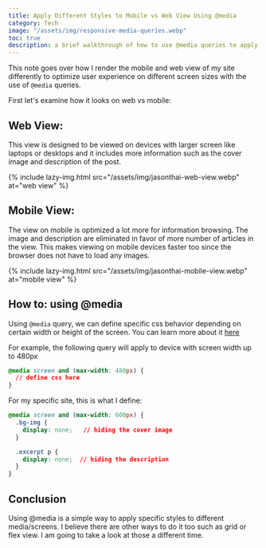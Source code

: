 ```yaml
---
title: Apply Different Styles to Mobile vs Web View Using @media
category: Tech
image: "/assets/img/responsive-media-queries.webp"
toc: true
description: a brief walkthrough of how to use @media queries to apply styles to mobile and web view
---
```


This note goes over how I render the mobile and web view of my site differently to optimize user experience on different screen sizes with the use of `@media`  queries.
<!--more-->
First let's examine how it looks on web vs mobile:

## Web View:
This view is designed to be viewed on devices with larger screen like laptops or desktops and it includes more information such as the cover image and description of the post.

{% include lazy-img.html src="/assets/img/jasonthai-web-view.webp" at="web view" %}
 

## Mobile View:
The view on mobile is optimized a lot more for information browsing. The image and description are eliminated in favor of more number of articles in the view. This makes viewing on mobile devices faster too since the browser does not have to load any images.

{% include lazy-img.html src="/assets/img/jasonthai-mobile-view.webp" at="mobile view" %}

## How to: using @media
Using `@media` query, we can define specific css behavior depending on certain width or height of the screen. You can learn more about it [here](https://www.w3schools.com/cssref/css3_pr_mediaquery.asp)

For example, the following query will apply to device with screen width up to 480px
```css
@media screen and (max-width: 480px) {
  // define css here
}
```

For my specific site, this is what I define:
```css
@media screen and (max-width: 600px) {
  .bg-img {
    display: none;   // hiding the cover image
  }

  .excerpt p {
    display: none;  // hiding the description
  }
}
```

## Conclusion
Using @media is a simple way to apply specific styles to different media/screens. I believe there are other ways to do it too such as grid or flex view. I am going to take a look at those a different time.